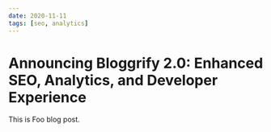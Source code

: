 ```yaml
---
date: 2020-11-11
tags: [seo, analytics]
---
```


# Announcing Bloggrify 2.0: Enhanced SEO, Analytics, and Developer Experience

This is Foo blog post.
